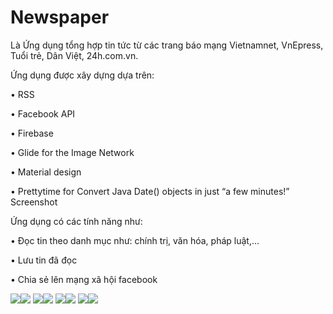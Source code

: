 # Newspaper
Là Ứng dụng tổng hợp tin tức từ các trang báo mạng Vietnamnet, VnEpress, Tuổi trẻ, Dân Việt, 24h.com.vn.

Ứng dụng được xây dựng dựa trên:

• RSS

• Facebook API

• Firebase

• Glide for the Image Network

• Material design

• Prettytime for Convert Java Date() objects in just “a few minutes!”
Screenshot

Ứng dụng có các tính năng như:

• Đọc tin theo danh mục như: chính trị, văn hóa, pháp luật,...

• Lưu tin đã đọc

• Chia sẻ lên mạng xã hội facebook

<img src="https://github.com/hoangnv1997/Newspaper/blob/master/ScreenShotApp_0.PNG"><img src="https://github.com/hoangnv1997/Newspaper/blob/master/ScreenShotApp_1.PNG">
<img src="https://github.com/hoangnv1997/Newspaper/blob/master/ScreenShotApp_2.PNG"><img src="https://github.com/hoangnv1997/Newspaper/blob/master/ScreenShotApp_3.PNG">
<img src="https://github.com/hoangnv1997/Newspaper/blob/master/ScreenShotApp-4.PNG"><img src="https://github.com/hoangnv1997/Newspaper/blob/master/ScreenShotApp-5.PNG">
<img src="https://github.com/hoangnv1997/Newspaper/blob/master/ScreenShotApp_6.PNG"><img src="https://github.com/hoangnv1997/Newspaper/blob/master/ScreenShotApp_7.PNG">
